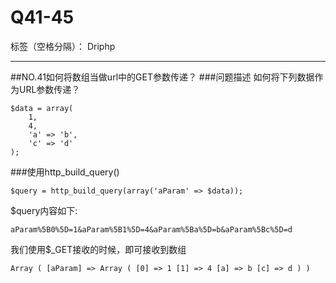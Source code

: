 ﻿# Q41-45

标签（空格分隔）： Driphp

---

##NO.41如何将数组当做url中的GET参数传递？
###问题描述
如何将下列数据作为URL参数传递？
```
$data = array(
    1,
    4,
    'a' => 'b',
    'c' => 'd'
);
```
###使用http_build_query()
```
$query = http_build_query(array('aParam' => $data));
```
$query内容如下:
```
aParam%5B0%5D=1&aParam%5B1%5D=4&aParam%5Ba%5D=b&aParam%5Bc%5D=d
```
我们使用$_GET接收的时候，即可接收到数组
```
Array ( [aParam] => Array ( [0] => 1 [1] => 4 [a] => b [c] => d ) )
```



